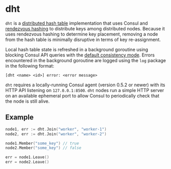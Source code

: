 # dht

`dht` is a [distributed hash table][wiki_dht] implementation that uses Consul
and [rendezvous hashing][wiki_rendez] to distribute keys among distributed
nodes. Because it uses rendezvous hashing to determine key placement, removing a
node from the hash table is minimally disruptive in terms of key re-assignment.

Local hash table state is refreshed in a background goroutine using blocking
Consul API queries with the [default consistency mode][consul_api]. Errors
encountered in the background goroutine are logged using the `log` package in
the following format:

    [dht <name> <id>] error: <error message>

`dht` requires a locally-running Consul agent (version 0.5.2 or newer) with its
HTTP API listening on `127.0.0.1:8500`. `dht` nodes run a simple HTTP server on
an available ephemeral port to allow Consul to periodically check that the node
is still alive.

[wiki_dht]: https://en.wikipedia.org/wiki/Distributed_hash_table
[wiki_rendez]: https://en.wikipedia.org/wiki/Rendezvous_hashing
[consul_api]: https://www.consul.io/docs/agent/http.html

## Example

```go
node1, err := dht.Join("worker", "worker-1")
node2, err := dht.Join("worker", "worker-2")

node1.Member("some_key") // true
node2.Member("some_key") // false

err = node1.Leave()
err = node2.Leave()
```
